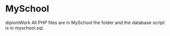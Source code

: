 # MySchool
diplomWork
All PHP files are in MySchool the folder and the database script is in myschool.sql.
